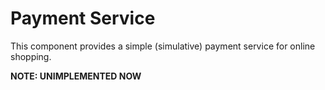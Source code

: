 # Payment Service

This component provides a simple (simulative) payment service for online shopping.

**NOTE: UNIMPLEMENTED NOW**